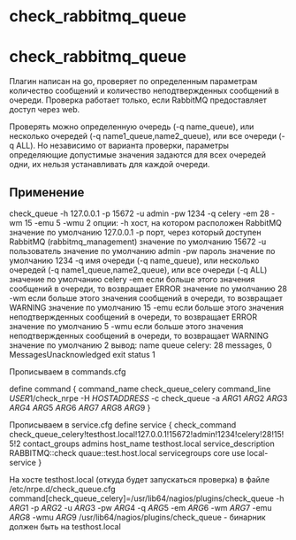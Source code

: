 # check_rabbitmq_queue
check_rabbitmq_queue
====================
Плагин написан на go, проверяет по определенным параметрам количество сообщений и количество неподтвержденных сообщений в очереди. Проверка работает только, если RabbitMQ предоставляет доступ через web. 

Проверять можно определенную очередь (-q name_queue), или несколько очередей (-q name1_queue,name2_queue), или все очереди (-q ALL). Но независимо от варианта проверки, параметры определяющие допустимые значения задаются для всех очередей одни, их нельзя устанавливать для каждой очереди. 

Применение
----------
check_queue -h 127.0.0.1 -p 15672 -u admin -pw 1234 -q celery -em 28 -wm 15 -emu 5 -wmu 2
    опции:
        -h хост, на котором расположен RabbitMQ
            значение по умолчанию 127.0.0.1
        -p порт, через который доступен RabbitMQ (rabbitmq_management)
            значение по умолчанию 15672
        -u пользователь
            значение по умолчанию admin
        -pw пароль
            значение по умолчанию 1234
        -q имя очереди (-q name_queue), или несколько очередей (-q name1_queue,name2_queue), или все очереди (-q ALL)
            значение по умолчанию celery
        -em если больше этого значения сообщений в очереди, то возвращает ERROR
            значение по умолчанию 28
        -wm если больше этого значения сообщений в очереди, то возвращает WARNING
            значение по умолчанию 15
        -emu если больше этого значения неподтвержденных сообщений в очереди, то возвращает ERROR
            значение по умолчанию 5
        -wmu если больше этого значения неподтвержденных сообщений в очереди, то возвращает WARNING
            значение по умолчанию 2
    вывод:
        name queue celery: 28 messages,  0 MessagesUnacknowledged
        exit status 1        

Прописываем в commands.cfg

define command {
    command_name    check_queue_celery
    command_line    $USER1$/check_nrpe -H $HOSTADDRESS$ -c check_queue -a $ARG1$ $ARG2$ $ARG3$ $ARG4$ $ARG5$ $ARG6$ $ARG7$ $ARG8$ $ARG9$
}

Прописываем в service.cfg
define service {
    check_command                  check_queue_celery!testhost.local!127.0.0.1!15672!admin!1234!celery!28!15!5!2
    contact_groups                 admins
    host_name                      testhost.local
    service_description            RABBITMQ::check quaue::test.host.local
    servicegroups                  core
    use                            local-service
}

На хосте testhost.local (откуда будет запускаться проверка)
в файле /etc/nrpe.d/check_queue.cfg
    command[check_queue_celery]=/usr/lib64/nagios/plugins/check_queue -h $ARG1$ -p $ARG2$ -u $ARG3$ -pw $ARG4$ -q $ARG5$ -em $ARG6$ -wm $ARG7$ -emu $ARG8$ -wmu $ARG9$
/usr/lib64/nagios/plugins/check_queue - бинарник должен быть на testhost.local